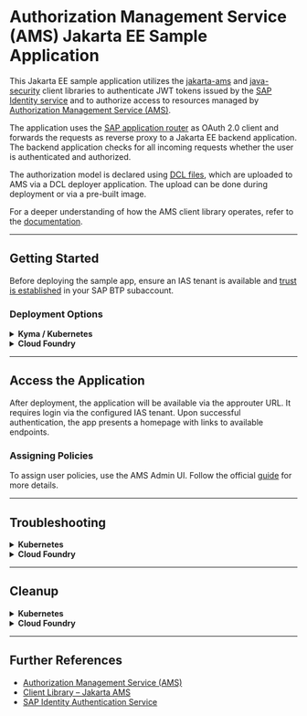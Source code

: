 # Authorization Management Service (AMS) Jakarta EE Sample Application

This Jakarta EE sample application utilizes the [jakarta-ams](https://github.wdf.sap.corp/CPSecurity/cloud-authorization-client-library-java/tree/master-1.x/jakarta-ams) and [java-security](https://github.com/SAP/cloud-security-services-integration-library/tree/main/java-security) client libraries to authenticate JWT tokens issued by the [SAP Identity service](https://help.sap.com/docs/identity-authentication) and to authorize access to resources managed by [Authorization Management Service (AMS)](https://github.wdf.sap.corp/pages/CPSecurity/ams-docu/).

The application uses the [SAP application router](https://www.npmjs.com/package/@sap/approuter) as OAuth 2.0 client and forwards the requests as reverse proxy to a Jakarta EE backend application. The backend application checks for all incoming requests whether the user is authenticated and authorized.

The authorization model is declared using [DCL files](https://github.wdf.sap.corp/pages/CPSecurity/ams-docu/docs/DCLLanguage/Declare), which are uploaded to AMS via a DCL deployer application. The upload can be done during deployment or via a pre-built image.

For a deeper understanding of how the AMS client library operates, refer to the [documentation](https://github.wdf.sap.corp/pages/CPSecurity/ams-docu/docs/ClientLibs/Enforce).

---

## Getting Started

Before deploying the sample app, ensure an IAS tenant is available and [trust is established](https://github.wdf.sap.corp/pages/CPSecurity/ams-docu/docs/HowTo_AMSConfig#establish-ias-trust) in your SAP BTP subaccount.

### Deployment Options

<details>
<summary><strong>Kyma / Kubernetes</strong></summary>

Deployment is managed using [Helm 3](https://helm.sh/). The helm chart provisions:

- a pod for the Jakarta EE backend
- a pod for the approuter
- a job for uploading DCL files to AMS

See [helmchart](helmchart/) for configuration.

#### Build and Push Images

```bash
mvn clean package
docker build -t <repo>/<backendImage> .
docker push <repo>/<backendImage>

cd approuter
docker build -t <repo>/<approuterImage> .
docker push <repo>/<approuterImage>
cd ..
```

#### Create Docker Secret

```bash
kubectl create secret docker-registry common-artifactory   --docker-server=cloud-security-integration.common.repositories.cloud.sap   --docker-username=<USERNAME>   --docker-password=<TOKEN>   --docker-email=<EMAIL>   -n <YOUR NAMESPACE>
```

#### Deploy via Helm

```bash
helm upgrade --install jakarta-ams-sample ./helmchart   --values ./helmchart/values.yaml   --namespace <YOUR NAMESPACE>
```

</details>

<details>
<summary><strong>Cloud Foundry</strong></summary>

Login to your CF landscape:

```bash
cf login -u <USER> -o <ORG> -s <SPACE>
```

Edit `vars.yml`:
- Set `ID`, e.g. your user ID
- Set `LANDSCAPE_APPS_DOMAIN`
- Set `PROVIDER_SUBDOMAIN`

Replace placeholders in `ias-config.json` and `sms-config.json`.

Create services:

```bash
cf create-service identity application jakarta-ams-identity -c ias-config.json --wait
cf create-service subscription-manager provider jakarta-ams-sms -c sms-config.json --wait
```

Build and push:

```bash
mvn clean package
cf push --vars-file ../vars.yml
```

</details>

---

## Access the Application

After deployment, the application will be available via the approuter URL. It requires login via the configured IAS tenant. Upon successful authentication, the app presents a homepage with links to available endpoints.

### Assigning Policies

To assign user policies, use the AMS Admin UI. Follow the official [guide](https://github.wdf.sap.corp/pages/CPSecurity/ams-docu/docs/Manage/UserAssignments) for more details.

---

## Troubleshooting

<details>
<summary><strong>Kubernetes</strong></summary>

```bash
kubectl logs -l app=jakarta-ams-sample -n <YOUR NAMESPACE>
kubectl logs -l app=jakarta-ams-sample,component=approuter -n <YOUR NAMESPACE>
kubectl logs -l app=jakarta-ams-sample,component=backend -n <YOUR NAMESPACE>
```
</details>

<details>
<summary><strong>Cloud Foundry</strong></summary>

```bash
cf logs jakarta-ams-approuter --recent
cf logs jakarta-ams-backend --recent
```
</details>

---

## Cleanup

<details>
<summary><strong>Kubernetes</strong></summary>

```bash
helm uninstall jakarta-ams-sample --namespace <YOUR NAMESPACE>
```
</details>

<details>
<summary><strong>Cloud Foundry</strong></summary>

```bash
cf unbind-service jakarta-ams-backend jakarta-ams-sms --wait
cf unbind-service jakarta-ams-backend jakarta-ams-identity --wait
cf unbind-service jakarta-ams-approuter jakarta-ams-sms --wait
cf unbind-service jakarta-ams-approuter jakarta-ams-identity --wait
cf unbind-service jakarta-ams-dcl-deployer jakarta-ams-identity --wait

cf delete -f jakarta-ams-backend
cf delete -f jakarta-ams-approuter
cf delete -f jakarta-ams-dcl-deployer

cf delete-service -f jakarta-ams-sms
cf delete-service -f jakarta-ams-identity
```
</details>

---

## Further References

- [Authorization Management Service (AMS)](https://github.wdf.sap.corp/pages/CPSecurity/ams-docu/)
- [Client Library – Jakarta AMS](https://github.wdf.sap.corp/CPSecurity/cloud-authorization-client-library-java/tree/master-1.x/jakarta-ams)
- [SAP Identity Authentication Service](https://help.sap.com/docs/identity-authentication)
